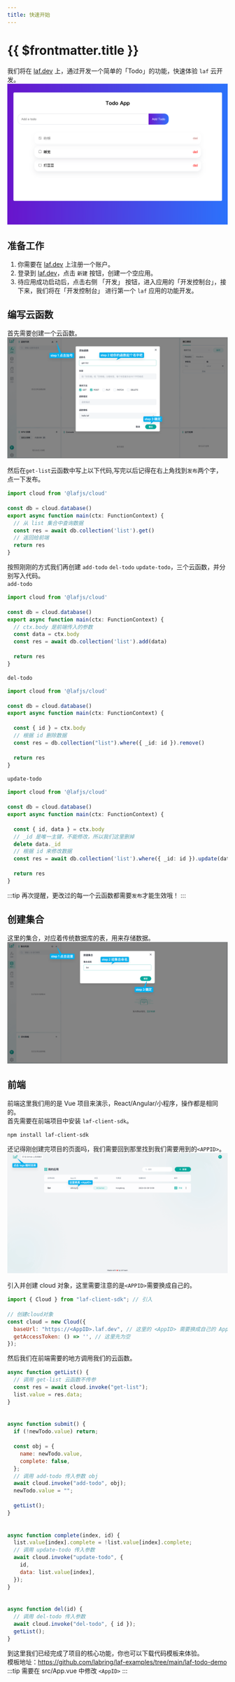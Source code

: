 ```yaml
---
title: 快速开始
---
```


# {{ $frontmatter.title }}

我们将在 [laf.dev](https://laf.dev) 上，通过开发一个简单的「Todo」的功能，快速体验 `laf` 云开发。 
![](../../doc-images/todo-demo.png)

## 准备工作

1. 你需要在 [laf.dev](https://laf.dev) 上注册一个账户。
2. 登录到 [laf.dev](https://laf.dev)，点击 `新建` 按钮，创建一个空应用。
3. 待应用成功启动后，点击右侧 「开发」 按钮，进入应用的「开发控制台」，接下来，我们将在「开发控制台」 进行第一个 `laf` 应用的功能开发。

## 编写云函数
首先需要创建一个云函数。
![](../../doc-images/create-function.png)

然后在`get-list`云函数中写上以下代码,写完以后记得在右上角找到`发布`两个字，点一下发布。
```ts
import cloud from '@lafjs/cloud'

const db = cloud.database()
export async function main(ctx: FunctionContext) {
  // 从 list 集合中查询数据
  const res = await db.collection('list').get()
  // 返回给前端
  return res
}
``` 
按照刚刚的方式我们再创建 `add-todo` `del-todo` `update-todo`，三个云函数，并分别写入代码。   
`add-todo`
```ts
import cloud from '@lafjs/cloud'

const db = cloud.database()
export async function main(ctx: FunctionContext) {
  // ctx.body 是前端传入的参数
  const data = ctx.body
  const res = await db.collection('list').add(data)

  return res
}
```

`del-todo`
```ts
import cloud from '@lafjs/cloud'

const db = cloud.database()
export async function main(ctx: FunctionContext) {

  const { id } = ctx.body
  // 根据 id 删除数据
  const res = db.collection("list").where({ _id: id }).remove()

  return res
}
```

`update-todo`
```ts
import cloud from '@lafjs/cloud'

const db = cloud.database()
export async function main(ctx: FunctionContext) {

  const { id, data } = ctx.body
  // _id 是唯一主键，不能修改，所以我们这里删掉
  delete data._id
  // 根据 id 来修改数据
  const res = await db.collection('list').where({ _id: id }).update(data)

  return res
}

```
:::tip
再次提醒，更改过的每一个云函数都需要`发布`才能生效哦！
:::

## 创建集合
这里的集合，对应着传统数据库的表，用来存储数据。
![](../../doc-images/create-gather.png)

## 前端
前端这里我们用的是 Vue 项目来演示，React/Angular/小程序，操作都是相同的。      
首先需要在前端项目中安装 `laf-client-sdk`。
```
npm install laf-client-sdk
```  
还记得刚创建完项目的页面吗，我们需要回到那里找到我们需要用到的`<APPID>`。
![](../../doc-images/AppID.png)

引入并创建 cloud 对象，这里需要注意的是`<APPID>`需要换成自己的。
```js
import { Cloud } from "laf-client-sdk"; // 引入

// 创建cloud对象
const cloud = new Cloud({
  baseUrl: "https://<AppID>.laf.dev", // 这里的 <AppID> 需要换成自己的 AppID
  getAccessToken: () => '', // 这里先为空
});
```

然后我们在前端需要的地方调用我们的云函数。
```js
async function getList() {
  // 调用 get-list 云函数不传参
  const res = await cloud.invoke("get-list");
  list.value = res.data;
}


async function submit() {
  if (!newTodo.value) return;

  const obj = {
    name: newTodo.value,
    complete: false,
  };
  // 调用 add-todo 传入参数 obj
  await cloud.invoke("add-todo", obj);
  newTodo.value = "";

  getList();
}


async function complete(index, id) {
  list.value[index].complete = !list.value[index].complete;
  // 调用 update-todo 传入参数
  await cloud.invoke("update-todo", {
    id,
    data: list.value[index],
  });
}


async function del(id) {
  // 调用 del-todo 传入参数
  await cloud.invoke("del-todo", { id });
  getList();
}
```
到这里我们已经完成了项目的核心功能，你也可以下载代码模板来体验。   
模板地址：https://github.com/labring/laf-examples/tree/main/laf-todo-demo
:::tip
需要在 src/App.vue 中修改 `<AppID>`
:::
